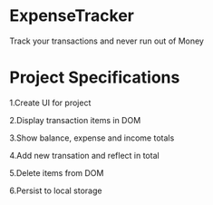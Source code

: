 # ExpenseTracker
Track your transactions and never run out of Money



# Project Specifications
1.Create UI for project

2.Display transaction items in DOM

3.Show balance, expense and income totals

4.Add new transation and reflect in total

5.Delete items from DOM

6.Persist to local storage


